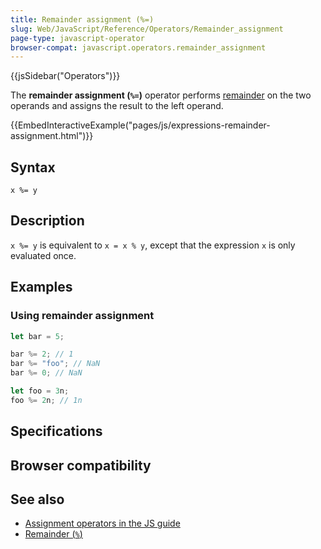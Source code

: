 ```yaml
---
title: Remainder assignment (%=)
slug: Web/JavaScript/Reference/Operators/Remainder_assignment
page-type: javascript-operator
browser-compat: javascript.operators.remainder_assignment
---
```


{{jsSidebar("Operators")}}

The **remainder assignment (`%=`)** operator performs [remainder](/Web/JavaScript/Reference/Operators/Remainder) on the two operands and assigns the result to the left operand.

{{EmbedInteractiveExample("pages/js/expressions-remainder-assignment.html")}}

## Syntax

```js-nolint
x %= y
```

## Description

`x %= y` is equivalent to `x = x % y`, except that the expression `x` is only evaluated once.

## Examples

### Using remainder assignment

```js
let bar = 5;

bar %= 2; // 1
bar %= "foo"; // NaN
bar %= 0; // NaN

let foo = 3n;
foo %= 2n; // 1n
```

## Specifications



## Browser compatibility



## See also

- [Assignment operators in the JS guide](/Web/JavaScript/Guide/Expressions_and_operators#assignment_operators)
- [Remainder (`%`)](/Web/JavaScript/Reference/Operators/Remainder)
